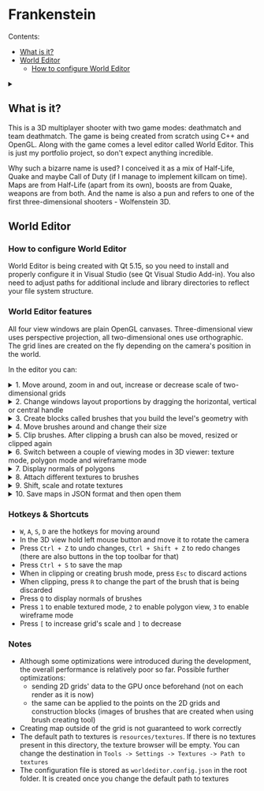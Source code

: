 # Frankenstein

Contents:
* [What is it?](#what-is-it)
* [World Editor](#world-editor)
  * [How to configure World Editor](#how-to-configure-world-Editor)

<details>
  <summary></summary>

</details>

## What is it?

This is a 3D multiplayer shooter with two game modes: deathmatch and team deathmatch. The game is being created from scratch using C++ and OpenGL. Along with the game comes a level editor called World Editor. This is just my portfolio project, so don't expect anything incredible.

Why such a bizarre name is used? I conceived it as a mix of Half-Life, Quake and maybe Call of Duty (if I manage to implement killcam on time). Maps are from Half-Life (apart from its own), boosts are from Quake, weapons are from both. And the name is also a pun and refers to one of the first three-dimensional shooters - Wolfenstein 3D.

## World Editor

### How to configure World Editor

World Editor is being created with Qt 5.15, so you need to install and properly configure it in Visual Studio (see Qt Visual Studio Add-in). You also need to adjust paths for additional include and library directories to reflect your file system structure. 

### World Editor features

All four view windows are plain OpenGL canvases. Three-dimensional view uses perspective projection, all two-dimensional ones use orthographic. The grid lines are created on the fly depending on the camera's position in the world.

In the editor you can:

<details>
  <summary>1. Move around, zoom in and out, increase or decrease scale of two-dimensional grids</summary>
  ![Grid actions example][grid]

</details>

<details>
  <summary>2. Change windows layout proportions by dragging the horizontal, vertical or central handle</summary>
  ![Handles dragging example][handles dragging]

</details>

<details>
  <summary>3. Create blocks called brushes that you build the level's geometry with</summary>
  ![Brushes creating example][brushes creating]

</details>

<details>
  <summary>4. Move brushes around and change their size</summary>
  ![Brush actions example][brush actions]

</details>

<details>
    <summary>5. Clip brushes. After clipping a brush can also be moved, resized or clipped again</summary>
    ![Brush clipping example][brush clipping]  
    CGAL was used to make [convex hulls](https://doc.cgal.org/latest/Convex_hull_3/index.html#Chapter_3D_Convex_Hulls) from given sets of vertices.

</details>

<details>
  <summary>6. Switch between a couple of viewing modes in 3D viewer: texture mode, polygon mode and wireframe mode</summary>
  ![Viewing modes example][viewing modes]

</details>

<details>
    <summary>7. Display normals of polygons</summary>
    ![Normals][normals]
    You can toggle display with `Q` button.

</details>

<details>
    <summary>8. Attach different textures to brushes</summary>
    ![Textures changing][textures changing]
    You can select multiple textures by holding `Left Ctrl` button while clicking on a polygon. There is a small optimization made to rendering multiple textures: for a particular brush in a single render call the algorithm tries to attach as many textures as your GPU allows (but no more than 32 as OpenGL specifies). If the maximum textures limit is exceeded for a particular brush, it will be rendered with more than one draw call.

</details>

<details>
    <summary>9. Shift, scale and rotate textures</summary>
    ![Textures actions][textures actions]

</details>

<details>
    <summary>10. Save maps in JSON format and then open them</summary>
    ![Maps saving][maps saving]

</details>

### Hotkeys & Shortcuts
* `W`, `A`, `S`, `D` are the hotkeys for moving around
* In the 3D view hold left mouse button and move it to rotate the camera
* Press `Ctrl + Z` to undo changes, `Ctrl + Shift + Z` to redo changes (there are also buttons in the top toolbar for that)
* Press `Ctrl + S` to save the map
* When in clipping or creating brush mode, press `Esc` to discard actions
* When clipping, press `R` to change the part of the brush that is being discarded
* Press `Q` to display normals of brushes
* Press `1` to enable textured mode, `2` to enable polygon view, `3` to enable wireframe mode
* Press `[` to increase grid's scale and `]` to decrease

### Notes
* Although some optimizations were introduced during the development, the overall performance is relatively poor so far. Possible further optimizations:
  * sending 2D grids' data to the GPU once beforehand (not on each render as it is now)
  * the same can be applied to the points on the 2D grids and construction blocks (images of brushes that are created when using brush creating tool)
* Creating map outside of the grid is not guaranteed to work correctly
* The default path to textures is `resources/textures`. If there is no textures present in this directory, the texture browser will be empty. You can change the destination in `Tools -> Settings -> Textures -> Path to textures`
* The configuration file is stored as `worldeditor.config.json` in the root folder. It is created once you change the default path to textures

[grid]: WorldEditor/media/grid.gif
[handles dragging]: WorldEditor/media/handles_dragging.gif
[brushes creating]: WorldEditor/media/brushes_creating.gif
[brush actions]: WorldEditor/media/brush_actions.gif
[brush clipping]: WorldEditor/media/brush_clipping.gif
[viewing modes]: WorldEditor/media/view_modes.gif
[normals]: WorldEditor/media/normals.gif
[textures changing]: WorldEditor/media/textures_changing.gif
[textures actions]: WorldEditor/media/textures_actions.gif
[maps saving]: WorldEditor/media/maps_saving.gif
